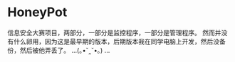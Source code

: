 HoneyPot
========
信息安全大赛项目，两部分，一部分是监控程序，一部分是管理程序。
然而并没有什么卵用，因为这是最早期的版本，后期版本我在同学电脑上开发，然后没备份，然后被他弄丢了。
...(｡•ˇ‸ˇ•｡) ...
